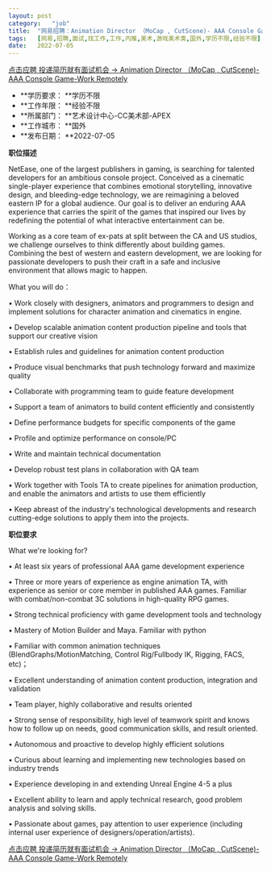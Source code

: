 ```yaml
---
layout:	post
category:	"job"
title:	"网易招聘：Animation Director （MoCap , CutScene)- AAA Console Game-Work Remotely-美术-游戏美术类-国外学历不限经验不限"
tags:	[网易,招聘,面试,找工作,工作,内推,美术,游戏美术类,国外,学历不限,经验不限]
date:	2022-07-05
---
```


[点击应聘 投递简历就有面试机会 ->  Animation Director （MoCap , CutScene)- AAA Console Game-Work Remotely](http://mobile.bole.netease.com/bole/boleDetail?id=40877&employeeId=346f03c3cda5f04c&key=all)



- **学历要求： **学历不限
- **工作年限： **经验不限
- **所属部门： **艺术设计中心-CC美术部-APEX
- **工作城市： **国外
- **发布日期： **2022-07-05



**职位描述**

NetEase, one of the largest publishers in gaming, is searching for talented developers for an ambitious console project.  Conceived as a cinematic single-player experience that combines emotional storytelling, innovative design, and bleeding-edge technology, we are reimagining a beloved eastern IP for a global audience. Our goal is to deliver an enduring AAA experience that carries the spirit of the games that inspired our lives by redefining the potential of what interactive entertainment can be.  



Working as a core team of ex-pats at split between the CA and US studios, we challenge ourselves to think differently about building games. Combining the best of western and eastern development, we are looking for passionate developers to push their craft in a safe and inclusive environment that allows magic to happen.  



What you will do：



•	Work closely with designers, animators and programmers to design and implement solutions for character animation and cinematics in engine.

•	Develop scalable animation content production pipeline and tools that support our creative vision

•	Establish rules and guidelines for animation content production

•	Produce visual benchmarks that push technology forward and maximize quality

•	Collaborate with programming team to guide feature development

•	Support a team of animators to build content efficiently and consistently

•	Define performance budgets for specific components of the game

•	Profile and optimize performance on console/PC

•	Write and maintain technical documentation

•	Develop robust test plans in collaboration with QA team

•	Work together with Tools TA to create pipelines for animation production, and enable the animators and artists to use them efficiently

•	Keep abreast of the industry's technological developments and research cutting-edge solutions to apply them into the projects.



**职位要求**

What we're looking for?

•	At least six years of professional AAA game development experience

•	Three or more years of experience as engine animation TA, with experience as senior or core member in published AAA games. Familiar with combat/non-combat 3C solutions in high-quality RPG games.

•	Strong technical proficiency with game development tools and technology

•	Mastery of Motion Builder and Maya. Familiar with python 

•	Familiar with common animation techniques (BlendGraphs/MotionMatching, Control Rig/Fullbody IK, Rigging, FACS, etc)；

•	Excellent understanding of animation content production, integration and validation

•	Team player, highly collaborative and results oriented

•	Strong sense of responsibility, high level of teamwork spirit and knows how to follow up on needs, good communication skills, and result oriented.

•	Autonomous and proactive to develop highly efficient solutions

•	Curious about learning and implementing new technologies based on industry trends

•	Experience developing in and extending Unreal Engine 4-5 a plus

•	Excellent ability to learn and apply technical research, good problem analysis and solving skills.

•	Passionate about games, pay attention to user experience (including internal user experience of designers/operation/artists).



[点击应聘 投递简历就有面试机会 ->  Animation Director （MoCap , CutScene)- AAA Console Game-Work Remotely](http://mobile.bole.netease.com/bole/boleDetail?id=40877&employeeId=346f03c3cda5f04c&key=all)